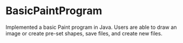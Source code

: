 # BasicPaintProgram
Implemented a basic Paint program in Java. Users are able to draw an image or create pre-set shapes, save files, and create new files.
